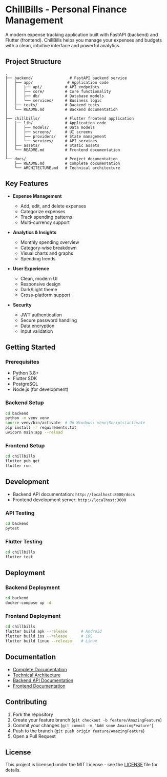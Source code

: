 # ChillBills - Personal Finance Management

A modern expense tracking application built with FastAPI (backend) and Flutter (frontend). ChillBills helps you manage your expenses and budgets with a clean, intuitive interface and powerful analytics.

## Project Structure

```
.
├── backend/                # FastAPI backend service
│   ├── app/               # Application code
│   │   ├── api/          # API endpoints
│   │   ├── core/         # Core functionality
│   │   ├── db/           # Database models
│   │   └── services/     # Business logic
│   ├── tests/            # Backend tests
│   └── README.md         # Backend documentation
│
├── chillbills/           # Flutter frontend application
│   ├── lib/              # Application code
│   │   ├── models/       # Data models
│   │   ├── screens/      # UI screens
│   │   ├── providers/    # State management
│   │   └── services/     # API services
│   ├── assets/           # Static assets
│   └── README.md         # Frontend documentation
│
└── docs/                 # Project documentation
    ├── README.md         # Complete documentation
    └── ARCHITECTURE.md   # Technical architecture
```

## Key Features

- **Expense Management**
  - Add, edit, and delete expenses
  - Categorize expenses
  - Track spending patterns
  - Multi-currency support

- **Analytics & Insights**
  - Monthly spending overview
  - Category-wise breakdown
  - Visual charts and graphs
  - Spending trends

- **User Experience**
  - Clean, modern UI
  - Responsive design
  - Dark/Light theme
  - Cross-platform support

- **Security**
  - JWT authentication
  - Secure password handling
  - Data encryption
  - Input validation

## Getting Started

### Prerequisites
- Python 3.8+
- Flutter SDK
- PostgreSQL
- Node.js (for development)

### Backend Setup
```bash
cd backend
python -m venv venv
source venv/bin/activate  # On Windows: venv\Scripts\activate
pip install -r requirements.txt
uvicorn main:app --reload
```

### Frontend Setup
```bash
cd chillbills
flutter pub get
flutter run
```

## Development

- Backend API documentation: `http://localhost:8000/docs`
- Frontend development server: `http://localhost:3000`

### API Testing
```bash
cd backend
pytest
```

### Flutter Testing
```bash
cd chillbills
flutter test
```

## Deployment

### Backend Deployment
```bash
cd backend
docker-compose up -d
```

### Frontend Deployment
```bash
cd chillbills
flutter build apk --release      # Android
flutter build ios --release      # iOS
flutter build linux --release    # Linux
```

## Documentation

- [Complete Documentation](docs/README.md)
- [Technical Architecture](docs/ARCHITECTURE.md)
- [Backend API Documentation](backend/README.md)
- [Frontend Documentation](chillbills/README.md)

## Contributing

1. Fork the repository
2. Create your feature branch (`git checkout -b feature/AmazingFeature`)
3. Commit your changes (`git commit -m 'Add some AmazingFeature'`)
4. Push to the branch (`git push origin feature/AmazingFeature`)
5. Open a Pull Request

## License

This project is licensed under the MIT License - see the [LICENSE](LICENSE) file for details.
